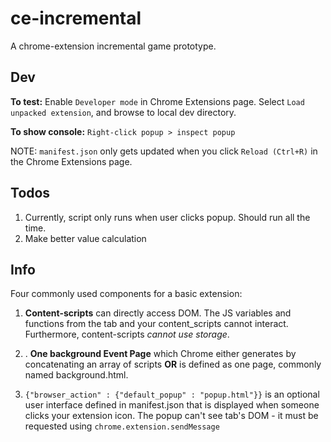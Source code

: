 # ce-incremental

A chrome-extension incremental game prototype.

## Dev
**To test:** Enable `Developer mode` in Chrome Extensions page. Select `Load unpacked extension`, and browse to local dev directory.

**To show console:**
`Right-click popup > inspect popup`

NOTE: `manifest.json` only gets updated when you click `Reload (Ctrl+R)` in the Chrome Extensions page.

## Todos

1. Currently, script only runs when user clicks popup. Should run all the time.
2. Make better value calculation


## Info

Four commonly used components for a basic extension:

1. **Content-scripts** can directly access DOM.  The JS variables and functions from the tab and your content_scripts cannot interact. Furthermore, content-scripts *cannot use storage*.

2. . **One background Event Page** which Chrome either generates by concatenating an array of scripts **OR** is defined as one page, commonly named background.html.

3. `{"browser_action" : {"default_popup" : "popup.html"}}` is an optional user interface defined in manifest.json that is displayed when someone clicks your extension icon.  The popup can't see tab's DOM - it must be requested using `chrome.extension.sendMessage`